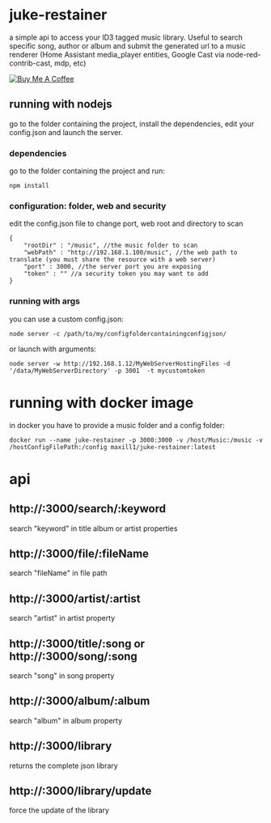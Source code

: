 # juke-restainer
a simple api to access your ID3 tagged music library. Useful to search specific song, author or album and submit the generated url to a music renderer (Home Assistant media_player entities, Google Cast via node-red-contrib-cast, mdp, etc)

<a href="https://www.buymeacoffee.com/maxill1" target="_blank">
<img src="https://www.buymeacoffee.com/assets/img/guidelines/download-assets-sm-2.svg" alt="Buy Me A Coffee"></a>

## running with nodejs
go to the folder containing the project, install the dependencies, edit your config.json and launch the server.

### dependencies
go to the folder containing the project and run:
```
npm install
```

### configuration: folder, web and security
edit the config.json file to change port, web root and directory to scan
```
{
    "rootDir" : "/music", //the music folder to scan
    "webPath" : "http://192.168.1.100/music", //the web path to translate (you must share the resource with a web server)
    "port" : 3000, //the server port you are exposing
    "token" : "" //a security token you may want to add
}
```

### running with args
you can use a custom config.json:
 
```
node server -c /path/to/my/configfoldercontainingconfigjson/
```
or launch with arguments:
 
```
node server -w http://192.168.1.12/MyWebServerHostingFiles -d '/data/MyWebServerDirectory' -p 3001  -t mycustomtoken
```

# running with docker image
in docker you have to provide a music folder and a config folder:
```
docker run --name juke-restainer -p 3000:3000 -v /host/Music:/music -v /hostConfigFilePath:/config maxill1/juke-restainer:latest 
```

# api

## http://<ip>:3000/search/:keyword
search "keyword" in title album or artist properties

## http://<ip>:3000/file/:fileName
search "fileName" in file path

## http://<ip>:3000/artist/:artist
search "artist" in artist property

## http://<ip>:3000/title/:song or http://<ip>:3000/song/:song
search "song" in song property

## http://<ip>:3000/album/:album
search "album" in album property

## http://<ip>:3000/library
returns the complete json library

## http://<ip>:3000/library/update
force the update of the library

